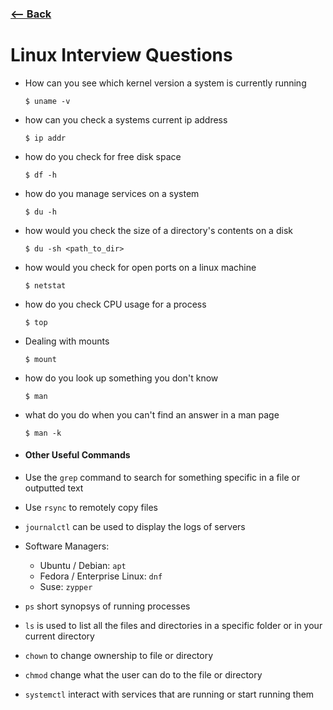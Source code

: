 ### [<-- Back](./README.md)

# Linux Interview Questions

- How can you see which kernel version a system is currently running

  ```
  $ uname -v
  ```

- how can you check a systems current ip address

  ```
  $ ip addr
  ```

- how do you check for free disk space

  ```
  $ df -h
  ```

- how do you manage services on a system

  ```
  $ du -h
  ```

- how would you check the size of a directory's contents on a disk

  ```
  $ du -sh <path_to_dir>
  ```

- how would you check for open ports on a linux machine

  ```
  $ netstat
  ```

- how do you check CPU usage for a process

  ```
  $ top
  ```

- Dealing with mounts

  ```
  $ mount
  ```

- how do you look up something you don't know

  ```
  $ man
  ```

- what do you do when you can't find an answer in a man page

  ```
  $ man -k
  ```


- #### Other Useful Commands

- Use the `grep` command to search for something specific in a file or outputted text

- Use `rsync` to remotely copy files

- `journalctl` can be used to display the logs of servers

- Software Managers:
  - Ubuntu / Debian: `apt`
  - Fedora / Enterprise Linux: `dnf`
  - Suse: `zypper`

- `ps` short synopsys of running processes

- `ls` is used to list all the files and directories in a specific folder or in your current directory

- `chown` to change ownership to file or directory

- `chmod` change what the user can do to the file or directory

- `systemctl` interact with services that are running or start running them